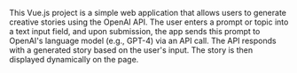 This Vue.js project is a simple web application that allows users to generate creative stories using the OpenAI API. The user enters a prompt or topic into a text input field, and upon submission, the app sends this prompt to OpenAI's language model (e.g., GPT-4) via an API call. The API responds with a generated story based on the user's input. The story is then displayed dynamically on the page.
